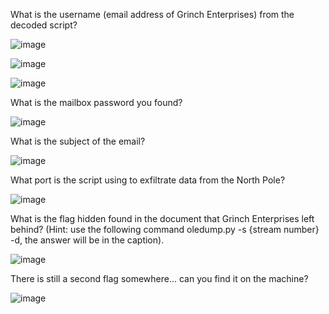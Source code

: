 What is the username (email address of Grinch Enterprises) from the decoded script?

![image](https://user-images.githubusercontent.com/95479102/147121603-08315d6c-5082-4672-92dd-aafc2fbdfd5b.png)

![image](https://user-images.githubusercontent.com/95479102/147121801-37455fe5-cd1e-433b-9ddf-845ecc7bf6bf.png)

![image](https://user-images.githubusercontent.com/95479102/147121832-5a7e74ff-440c-4ad3-a403-bcf97254c7f8.png)

What is the mailbox password you found?

![image](https://user-images.githubusercontent.com/95479102/147121957-8f4e9a92-75d2-434c-a854-8e45bd4fdc36.png)

What is the subject of the email?

![image](https://user-images.githubusercontent.com/95479102/147122025-85be0527-f8d3-49f2-9755-1061cebe8a2d.png)

What port is the script using to exfiltrate data from the North Pole?

![image](https://user-images.githubusercontent.com/95479102/147122614-47f92b57-f3cf-4d36-996d-b907795a43f1.png)

What is the flag hidden found in the document that Grinch Enterprises left behind? (Hint: use the following command oledump.py -s {stream number} -d, the answer will be in the caption).

![image](https://user-images.githubusercontent.com/95479102/147123363-65b1f02a-fe2a-476b-9ddb-f334e23224ba.png)

There is still a second flag somewhere... can you find it on the machine?

![image](https://user-images.githubusercontent.com/95479102/147122389-87326cd6-3391-4a28-9749-d6c2eb525b96.png)
